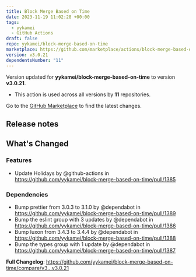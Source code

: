 ```yaml
---
title: Block Merge Based on Time
date: 2023-11-19 11:02:28 +00:00
tags:
  - yykamei
  - GitHub Actions
draft: false
repo: yykamei/block-merge-based-on-time
marketplace: https://github.com/marketplace/actions/block-merge-based-on-time
version: v3.0.21
dependentsNumber: "11"
---
```



Version updated for **yykamei/block-merge-based-on-time** to version **v3.0.21**.
- This action is used across all versions by **11** repositories.

Go to the [GitHub Marketplace](https://github.com/marketplace/actions/block-merge-based-on-time) to find the latest changes.

## Release notes

<!-- Release notes generated using configuration in .github/release.yml at main -->

## What's Changed
### Features
* Update Holidays by @github-actions in https://github.com/yykamei/block-merge-based-on-time/pull/1385
### Dependencies
* Bump prettier from 3.0.3 to 3.1.0 by @dependabot in https://github.com/yykamei/block-merge-based-on-time/pull/1389
* Bump the eslint group with 3 updates by @dependabot in https://github.com/yykamei/block-merge-based-on-time/pull/1386
* Bump luxon from 3.4.3 to 3.4.4 by @dependabot in https://github.com/yykamei/block-merge-based-on-time/pull/1388
* Bump the types group with 1 update by @dependabot in https://github.com/yykamei/block-merge-based-on-time/pull/1387


**Full Changelog**: https://github.com/yykamei/block-merge-based-on-time/compare/v3...v3.0.21
